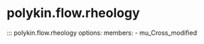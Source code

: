 # polykin.flow.rheology

::: polykin.flow.rheology
    options:
        members:
            - mu_Cross_modified
